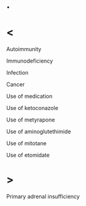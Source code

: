 # .

# <

Autoimmunity

Immunodeficiency

Infection

Cancer

Use of medication

Use of ketoconazole

Use of metyrapone

Use of aminoglutethimide

Use of mitotane

Use of etomidate

# >

Primary adrenal insufficiency
